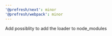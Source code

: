 ```yaml
---
'@prefresh/next': minor
'@prefresh/webpack': minor
---
```


Add possiblity to add the loader to node_modules
